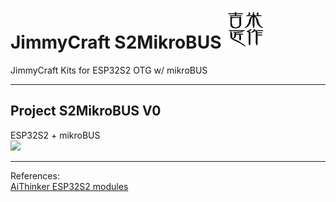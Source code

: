 # JimmyCraft S2MikroBUS <img src= "幾米匠作128x128.jpg" width=64>
JimmyCraft Kits for ESP32S2 OTG w/ mikroBUS
<br>

----
## Project S2MikroBUS V0<br>
ESP32S2 + mikroBUS <br>
<img src= "pic/S2MikroBUS1125.gif" width=320>


---
References:<br>
[AiThinker ESP32S2 modules](https://docs.ai-thinker.com/en/esp32s2)
